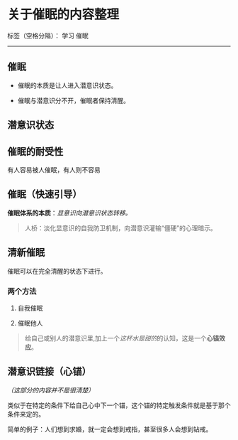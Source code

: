 # 关于催眠的内容整理

标签（空格分隔）： 学习 催眠

---

## 催眠

+ 催眠的本质是让人进入潜意识状态。

+ 催眠与潜意识分不开，催眠者保持清醒。

## 潜意识状态

## 催眠的耐受性

有人容易被人催眠，有人则不容易

## 催眠（快速引导）

**催眠体系的本质**：*显意识向潜意识状态转移。*

>人桥：淡化显意识的自我防卫机制，向潜意识灌输“僵硬”的心理暗示。

## 清新催眠

催眠可以在完全清醒的状态下进行。

### 两个方法

1. 自我催眠

2. 催眠他人

>给自己或别人的潜意识里,加上一个*这杯水是甜的*的认知，这是一个**心锚效应**。

## 潜意识链接（心锚）

*（这部分的内容并不是很清楚）*

类似于在特定的条件下给自己心中下一个锚，这个锚的特定触发条件就是基于那个条件来定的。

简单的例子：人们想到求婚，就一定会想到戒指，甚至很多人会想到钻戒。




